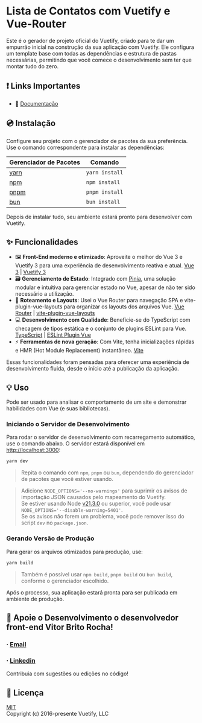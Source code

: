 # Lista de Contatos com Vuetify e Vue-Router

Este é o gerador de projeto oficial do Vuetify, criado para te dar um empurrão inicial na construção da sua aplicação com Vuetify. Ele configura um template base com todas as dependências e estrutura de pastas necessárias, permitindo que você comece o desenvolvimento sem ter que montar tudo do zero.

## ❗️ Links Importantes

- 📄 [Documentação](https://vuetifyjs.com/)

## 💿 Instalação

Configure seu projeto com o gerenciador de pacotes da sua preferência. Use o comando correspondente para instalar as dependências:

| Gerenciador de Pacotes                                           | Comando         |
|------------------------------------------------------------------|-----------------|
| [yarn](https://yarnpkg.com/getting-started)                     | `yarn install`  |
| [npm](https://docs.npmjs.com/cli/v7/commands/npm-install)       | `npm install`   |
| [pnpm](https://pnpm.io/installation)                            | `pnpm install`  |
| [bun](https://bun.sh/#getting-started)                          | `bun install`   |

Depois de instalar tudo, seu ambiente estará pronto para desenvolver com Vuetify.

## ✨ Funcionalidades

- 🖼️ **Front-End moderno e otimizado**: Aproveite o melhor do Vue 3 e Vuetify 3 para uma experiência de desenvolvimento reativa e atual. [Vue 3](https://v3.vuejs.org/) | [Vuetify 3](https://vuetifyjs.com/pt-BR/)
- 🗃️ **Gerenciamento de Estado**: Integrado com [Pinia](https://pinia.vuejs.org/), uma solução modular e intuitiva para gerenciar estado no Vue, apesar de não ter sido necessário a utilização.
- 🚦 **Roteamento e Layouts**: Usei o Vue Router para navegação SPA e vite-plugin-vue-layouts para organizar os layouts dos arquivos Vue. [Vue Router](https://router.vuejs.org/) | [vite-plugin-vue-layouts](https://github.com/JohnCampionJr/vite-plugin-vue-layouts)
- 💻 **Desenvolvimento com Qualidade**: Beneficie-se do TypeScript com checagem de tipos estática e o conjunto de plugins ESLint para Vue. [TypeScript](https://www.typescriptlang.org/) | [ESLint Plugin Vue](https://eslint.vuejs.org/)
- ⚡ **Ferramentas de nova geração**: Com Vite, tenha inicializações rápidas e HMR (Hot Module Replacement) instantâneo. [Vite](https://vitejs.dev/)

Essas funcionalidades foram pensadas para oferecer uma experiência de desenvolvimento fluida, desde o início até a publicação da aplicação.

## 💡 Uso

Pode ser usado para analisar o comportamento de um site e demonstrar habilidades com Vue (e suas bibliotecas).

### Iniciando o Servidor de Desenvolvimento

Para rodar o servidor de desenvolvimento com recarregamento automático, use o comando abaixo. O servidor estará disponível em [http://localhost:3000](http://localhost:3000):

```bash
yarn dev
```

> Repita o comando com `npm`, `pnpm` ou `bun`, dependendo do gerenciador de pacotes que você estiver usando.

> Adicione `NODE_OPTIONS='--no-warnings'` para suprimir os avisos de importação JSON causados pelo mapeamento do Vuetify.  
> Se estiver usando Node [v21.3.0](https://nodejs.org/en/blog/release/v21.3.0) ou superior, você pode usar `NODE_OPTIONS='--disable-warning=5401'`.  
> Se os avisos não forem um problema, você pode remover isso do script `dev` no `package.json`.

### Gerando Versão de Produção

Para gerar os arquivos otimizados para produção, use:

```bash
yarn build
```

> Também é possível usar `npm build`, `pnpm build` ou `bun build`, conforme o gerenciador escolhido.

Após o processo, sua aplicação estará pronta para ser publicada em ambiente de produção.

## 💪 Apoie o Desenvolvimento o desenvolvedor front-end Vitor Brito Rocha!

### · [Email](mailto:vitorbritorochaa@gmail.com)


### · [Linkedin](https://www.linkedin.com/in/vitor-rocha-557317348/)


Contribuia com sugestões ou edições no código!


## 📑 Licença

[MIT](http://opensource.org/licenses/MIT)  
Copyright (c) 2016-presente Vuetify, LLC
```

